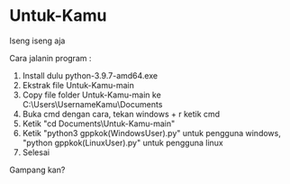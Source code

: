 # Untuk-Kamu
Iseng iseng aja

Cara jalanin program :

1. Install dulu python-3.9.7-amd64.exe
2. Ekstrak file Untuk-Kamu-main
3. Copy file folder Untuk-Kamu-main ke C:\Users\UsernameKamu\Documents
4. Buka cmd dengan cara, tekan windows + r ketik cmd
5. Ketik "cd Documents\Untuk-Kamu-main"
6. Ketik "python3 gppkok(WindowsUser).py" untuk pengguna windows, "python gppkok(LinuxUser).py" untuk pengguna linux
7. Selesai

Gampang kan?
